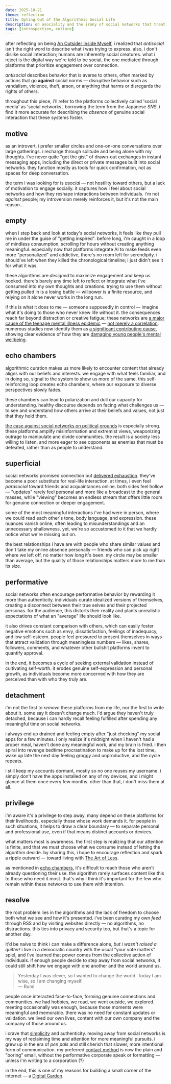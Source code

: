 ```yaml
---
date: 2025-10-21
theme: reflection
title: Opting Out of the Algorithmic Social Life
description: on asociality and the irony of social networks that treat their users as commodities rather than individuals.
tags: [introspection, culture]
---
```


after reflecting on being [An Outsider Inside Myself](/posts/fractured-memories), i realized that *antisocial* isn't the right word to describe what i was trying to express. also, i don't dislike social interaction; humans are inherently social creatures. what i reject is the digital way we're told to be social, the one mediated through platforms that prioritize engagement over connection.

*antisocial* describes behavior that is averse to others, often marked by actions that go **against** social norms — disruptive behavior such as vandalism, violence, theft, arson, or anything that harms or disregards the rights of others.

throughout this piece, i'll refer to the platforms collectively called 'social media' as 'social networks', borrowing the term from the Japanese *SNS*. i find it more accurate for describing the *absence* of genuine social interaction that these systems foster.

## motive

as an introvert, i prefer smaller circles and one-on-one conversations over large gatherings. i recharge through solitude and being alone with my thoughts. i've never quite "got the gist" of drawn-out exchanges in instant messaging apps, including the direct or private messages built into social networks. they function mostly as tools for quick confirmation, not as spaces for deep conversation.

the term i was looking for is *asocial* — not hostility toward others, but a lack of motivation to engage socially. it captures how i feel about social networks and how they reshape interactions between individuals. i'm not *against* people; my introversion merely reinforces it, but it's not the main reason...

## empty

when i step back and look at today's social networks, it feels like they pull me in under the guise of "getting inspired". before long, i'm caught in a loop of mindless consumption, scrolling for hours without creating anything meaningful. especially now that platforms integrate AI to make feeds even more "personalized" and addictive, there's no room left for serendipity. i should've left when they killed the chronological timeline; i just didn't see it for what it was.

these algorithms are *designed* to maximize engagement and keep us hooked. there's barely any time left to reflect or integrate what i've consumed into my own thoughts and creations. trying to use them without getting pulled in is a losing battle — willpower is a finite resource, and relying on it alone never works in the long run.

if this is what it does to me — someone supposedly in control — imagine what it's doing to those who never knew life without it. the consequences reach far beyond distraction or creative fatigue; these networks are [a major cause of the teenage mental illness epidemic](https://www.afterbabel.com/p/phone-based-childhood-cause-epidemic) — [not merely a correlation](https://www.afterbabel.com/p/social-media-mental-illness-epidemic). numerous studies now identify them as [a significant contributing cause](https://www.judiciary.senate.gov/imo/media/doc/Haidt%20Testimony.pdf), showing clear evidence of how they are [damaging young people's mental wellbeing](https://www.bbc.com/news/technology-55826238).

## echo chambers

algorithmic curation makes us more likely to encounter content that already aligns with our beliefs and interests. we engage with what feels familiar, and in doing so, signal to the system to show us more of the same. this self-reinforcing loop creates echo chambers, where our exposure to diverse perspectives slowly fades.

these chambers can lead to polarization and dull our capacity for understanding. healthy discourse depends on facing what challenges us — to see and understand *how* others arrive at their beliefs and values, not just that they hold them.

[the case against social networks on political grounds](https://arachnemag.substack.com/p/the-case-against-social-media-is) is especially strong. these platforms amplify misinformation and extremist views, weaponizing outrage to manipulate and divide communities. the result is a society less willing to listen, and more eager to see opponents as enemies that must be defeated, rather than as people to understand.

## superficial

social networks promised connection but [delivered exhaustion](https://www.noemamag.com/the-last-days-of-social-media/). they've become a poor substitute for real-life interaction. at times, i even feel *parasocial* toward friends and acquaintances online. both sides feel hollow — "updates" rarely feel personal and more like a broadcast to the general masses, while "viewing" becomes an endless stream that offers little room for genuine connection or deeper engagement.

some of the most meaningful interactions i've had were in person, where we could read each other's tone, body language, and expression. these nuances vanish online, often leading to misunderstandings and an unnecessary shallowness. yet, we're so accustomed to it that we hardly notice what we're missing out on.

the best relationships i have are with people who share similar values and don't take my online absence personally — friends who can pick up right where we left off, no matter how long it's been. my circle may be smaller than average, but the quality of those relationships matters more to me than its size.

## performative

social networks often encourage performative behavior by rewarding it more than authenticity. individuals curate idealized versions of themselves, creating a disconnect between their true selves and their projected personas. for the audience, this distorts their reality and plants unrealistic expectations of what an "average" life should look like.

it also drives constant comparison with others, which can easily foster negative emotions such as envy, dissatisfaction, feelings of inadequacy, and low self-esteem. people feel pressured to present themselves in ways that attract validation through meaningless numbers — likes, shares, followers, comments, and whatever other bullshit platforms invent to quantify approval.

in the end, it becomes a cycle of seeking external validation instead of cultivating self-worth. it erodes genuine self-expression and personal growth, as individuals become more concerned with how they are perceived than with who they truly are.

## detachment

i'm not the first to *remove* these platforms from my life, nor the first to write about it. some say it doesn't change much. i'd argue they haven't truly detached, because i can hardly recall feeling fulfilled after spending any meaningful time on social networks.

i always end up drained and feeling empty after "just checking" my social apps for a few minutes. i only realize it's midnight when i haven't had a proper meal, haven't done any meaningful work, and my brain is fried. i then spiral into revenge bedtime procrastination to make up for the lost time, wake up late the next day feeling groggy and unproductive, and the cycle repeats.

i still keep my accounts dormant, mostly so no one reuses my username. i simply don't have the apps installed on any of my devices, and i might glance at them once every few months. other than that, i don't miss them at all.

## privilege

i'm aware it's a privilege to step away. many depend on these platforms for their livelihoods, especially those whose work demands it. for people in such situations, it helps to draw a clear boundary — to separate personal and professional use, even if that means distinct accounts or devices.

what matters most is awareness. the first step is realizing that our attention is finite, and that we must choose what we consume instead of letting the algorithm decide. by sharing this, i hope to encourage reflection and spark a ripple outward — toward living with [The Art of Less](/posts/art-of-less).

as mentioned in [echo chambers](#echo-chambers), it's difficult to reach those who aren't already questioning their use. the algorithm rarely surfaces content like this to those who need it most. that's why i think it's important for the few who remain within these networks to use them with intention.

## resolve

the root problem lies in the algorithms and the lack of freedom to choose both what we see and how it's presented. i've been curating my own *feed* through RSS and by visiting websites directly — no algorithms, no distractions. this ties into privacy and security too, but that's a topic for another day.

it'd be naive to think i can make a difference alone, *but i wasn't raised a quitter!* i live in a democratic country with the usual "your vote matters" spiel, and i've learned that power comes from the collective action of individuals. if enough people decide to step away from social networks, it could still shift how we engage with one another and the world around us.

> Yesterday I was clever, so I wanted to change the world. Today I am wise, so I am changing myself. \
> — Rumi

people once interacted face-to-face, forming genuine connections and communities. we had hobbies, we read, we went outside, we explored. meeting occasionally was enough, because those moments were meaningful and memorable. there was no need for constant updates or validation. we lived our own lives, content with our own company and the company of those around us.

i crave that [simplicity](/posts/simplicity) and authenticity. moving away from social networks is my way of reclaiming time and attention for more meaningful pursuits. i grew up in the era of *pen pals* and still cherish that slower, more intentional form of communication. my preferred [contact method](/about#elsewhere) is now the plain and "boring" email, without the performative corporate speak or formatting — unless i'm writing to a corporation (?)

in the end, this is one of my reasons for building a small corner of the internet — a [Digital Garden](/posts/digital-garden). <!-- as for everything else, well, [Leave Me Alone](/posts/leave-me-alone). -->
